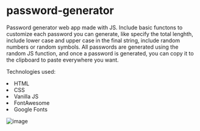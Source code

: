 # password-generator
Password generator web app made with JS. Include basic functons to customize each password you can generate, like specify the total lenghth, include lower case and upper case in the final string, include random numbers or random symbols. All passwords are generated using the random JS function, and once a password is generated, you can copy it to the clipboard to paste everywhere you want.

Technologies used:

<li>HTML</li>
<li>CSS</li>
<li>Vanilla JS</li>
<li>FontAwesome</li>
<li>Google Fonts</li>

![image](https://github.com/saulgutierrez/password-generator/assets/62368834/dc0afeb3-44f6-47cb-89e0-8acf6a066f7c)
